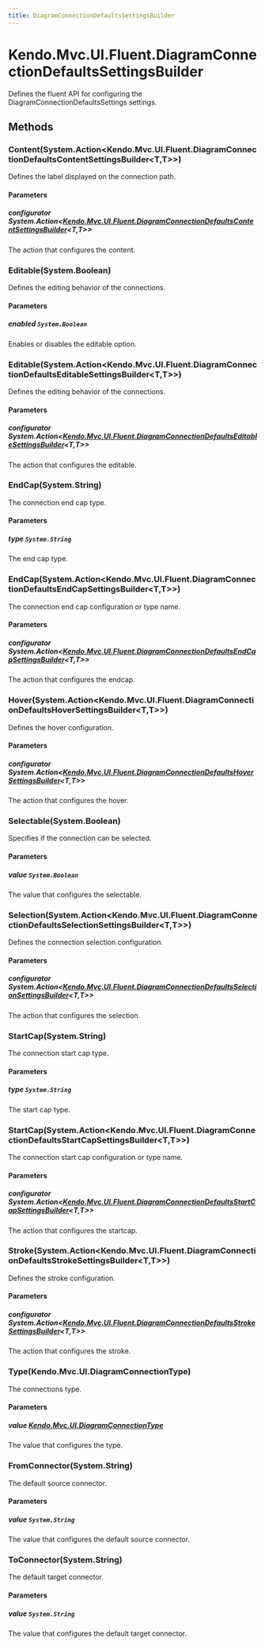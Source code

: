 ```yaml
---
title: DiagramConnectionDefaultsSettingsBuilder
---
```


# Kendo.Mvc.UI.Fluent.DiagramConnectionDefaultsSettingsBuilder
Defines the fluent API for configuring the DiagramConnectionDefaultsSettings settings.




## Methods


### Content(System.Action\<Kendo.Mvc.UI.Fluent.DiagramConnectionDefaultsContentSettingsBuilder\<T,T\>\>)
Defines the label displayed on the connection path.


#### Parameters

##### configurator System.Action<[Kendo.Mvc.UI.Fluent.DiagramConnectionDefaultsContentSettingsBuilder](/api/aspnet-mvc/Kendo.Mvc.UI.Fluent/DiagramConnectionDefaultsContentSettingsBuilder)<T,T>>
The action that configures the content.





### Editable(System.Boolean)
Defines the editing behavior of the connections.


#### Parameters

##### enabled `System.Boolean`
Enables or disables the editable option.





### Editable(System.Action\<Kendo.Mvc.UI.Fluent.DiagramConnectionDefaultsEditableSettingsBuilder\<T,T\>\>)
Defines the editing behavior of the connections.


#### Parameters

##### configurator System.Action<[Kendo.Mvc.UI.Fluent.DiagramConnectionDefaultsEditableSettingsBuilder](/api/aspnet-mvc/Kendo.Mvc.UI.Fluent/DiagramConnectionDefaultsEditableSettingsBuilder)<T,T>>
The action that configures the editable.





### EndCap(System.String)
The connection end cap type.


#### Parameters

##### type `System.String`
The end cap type.





### EndCap(System.Action\<Kendo.Mvc.UI.Fluent.DiagramConnectionDefaultsEndCapSettingsBuilder\<T,T\>\>)
The connection end cap configuration or type name.


#### Parameters

##### configurator System.Action<[Kendo.Mvc.UI.Fluent.DiagramConnectionDefaultsEndCapSettingsBuilder](/api/aspnet-mvc/Kendo.Mvc.UI.Fluent/DiagramConnectionDefaultsEndCapSettingsBuilder)<T,T>>
The action that configures the endcap.





### Hover(System.Action\<Kendo.Mvc.UI.Fluent.DiagramConnectionDefaultsHoverSettingsBuilder\<T,T\>\>)
Defines the hover configuration.


#### Parameters

##### configurator System.Action<[Kendo.Mvc.UI.Fluent.DiagramConnectionDefaultsHoverSettingsBuilder](/api/aspnet-mvc/Kendo.Mvc.UI.Fluent/DiagramConnectionDefaultsHoverSettingsBuilder)<T,T>>
The action that configures the hover.





### Selectable(System.Boolean)
Specifies if the connection can be selected.


#### Parameters

##### value `System.Boolean`
The value that configures the selectable.





### Selection(System.Action\<Kendo.Mvc.UI.Fluent.DiagramConnectionDefaultsSelectionSettingsBuilder\<T,T\>\>)
Defines the connection selection configuration.


#### Parameters

##### configurator System.Action<[Kendo.Mvc.UI.Fluent.DiagramConnectionDefaultsSelectionSettingsBuilder](/api/aspnet-mvc/Kendo.Mvc.UI.Fluent/DiagramConnectionDefaultsSelectionSettingsBuilder)<T,T>>
The action that configures the selection.





### StartCap(System.String)
The connection start cap type.


#### Parameters

##### type `System.String`
The start cap type.





### StartCap(System.Action\<Kendo.Mvc.UI.Fluent.DiagramConnectionDefaultsStartCapSettingsBuilder\<T,T\>\>)
The connection start cap configuration or type name.


#### Parameters

##### configurator System.Action<[Kendo.Mvc.UI.Fluent.DiagramConnectionDefaultsStartCapSettingsBuilder](/api/aspnet-mvc/Kendo.Mvc.UI.Fluent/DiagramConnectionDefaultsStartCapSettingsBuilder)<T,T>>
The action that configures the startcap.





### Stroke(System.Action\<Kendo.Mvc.UI.Fluent.DiagramConnectionDefaultsStrokeSettingsBuilder\<T,T\>\>)
Defines the stroke configuration.


#### Parameters

##### configurator System.Action<[Kendo.Mvc.UI.Fluent.DiagramConnectionDefaultsStrokeSettingsBuilder](/api/aspnet-mvc/Kendo.Mvc.UI.Fluent/DiagramConnectionDefaultsStrokeSettingsBuilder)<T,T>>
The action that configures the stroke.





### Type(Kendo.Mvc.UI.DiagramConnectionType)
The connections type.


#### Parameters

##### value [Kendo.Mvc.UI.DiagramConnectionType](/api/aspnet-mvc/Kendo.Mvc.UI/DiagramConnectionType)
The value that configures the type.





### FromConnector(System.String)
The default source connector.


#### Parameters

##### value `System.String`
The value that configures the default source connector.





### ToConnector(System.String)
The default target connector.


#### Parameters

##### value `System.String`
The value that configures the default target connector.






